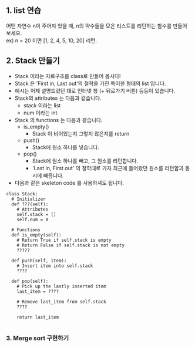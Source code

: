 ## 1. list 연습
어떤 자연수 n이 주어져 있을 때, n의 약수들을 모은 리스트를 리턴하는 함수를 만들어 보세요. <br>
ex) n = 20 이면 [1, 2, 4, 5, 10, 20] 리턴.

## 2. Stack 만들기
- Stack 이라는 자료구조를 class로 만들어 봅시다!
- Stack 은 'First in, Last out'의 철학을 가진 특이한 형태의 list 입니다.
- 예시는 어제 설명드렸던 대로 인터넷 창 (+ 뒤로가기 버튼) 등등이 있습니다.
- Stack의 attributes 는 다음과 같습니다.
  - stack 이라는 list
  - num 이라는 int
- Stack 의 functions 는 다음과 같습니다.
  - is_empty()
    - Stack 이 비어있는지 그렇지 않은지를 return
  - push()
    - Stack에 원소 하나를 넣습니다.
  - pop()
    - Stack에 원소 하나를 빼고, 그 원소를 리턴합니다.
    - 'Last in, First out' 의 철학대로 가자 최근에 들어왔던 원소를 리턴함과 동시에 빼줍니다.
- 다음과 같은 skeleton code 를 사용하셔도 됩니다.
```
class Stack:
  # Initializer
  def ???(self):
    # Attributes
    self.stack = []
    self.num = 0
  
  # Functions
  def is_empty(self):
    # Return True if self.stack is empty
    # Return False if self.stack is not empty
    ?????
    
  def push(self, item):
    # Insert item into self.stack
    ????
    
  def pop(self):
    # Pick up the lastly inserted item
    last_item = ????
    
    # Remove last_item from self.stack
    ????
    
    return last_item
    
```


### 3. Merge sort 구현하기
